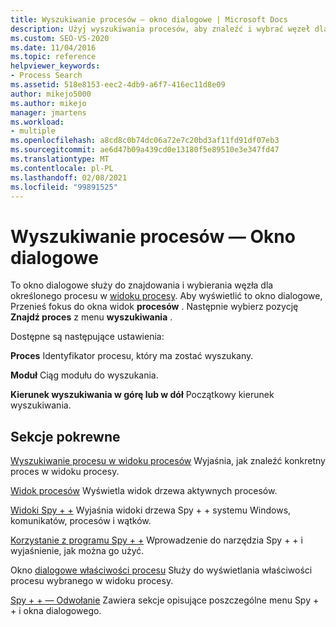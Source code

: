 ```yaml
---
title: Wyszukiwanie procesów — okno dialogowe | Microsoft Docs
description: Użyj wyszukiwania procesów, aby znaleźć i wybrać węzeł dla określonego procesu w widoku procesy. Możesz określić identyfikator procesu, ciąg modułu i kierunek wyszukiwania.
ms.custom: SEO-VS-2020
ms.date: 11/04/2016
ms.topic: reference
helpviewer_keywords:
- Process Search
ms.assetid: 518e8153-eec2-4db9-a6f7-416ec11d8e09
author: mikejo5000
ms.author: mikejo
manager: jmartens
ms.workload:
- multiple
ms.openlocfilehash: a8cd8c0b74dc06a72e7c20bd3af11fd91df07eb3
ms.sourcegitcommit: ae6d47b09a439cd0e13180f5e89510e3e347fd47
ms.translationtype: MT
ms.contentlocale: pl-PL
ms.lasthandoff: 02/08/2021
ms.locfileid: "99891525"
---
```

# <a name="process-search-dialog-box"></a>Wyszukiwanie procesów — Okno dialogowe
To okno dialogowe służy do znajdowania i wybierania węzła dla określonego procesu w [widoku procesy](../debugger/processes-view.md). Aby wyświetlić to okno dialogowe, Przenieś fokus do okna widok **procesów** . Następnie wybierz pozycję **Znajdź proces** z menu **wyszukiwania** .

 Dostępne są następujące ustawienia:

 **Proces** Identyfikator procesu, który ma zostać wyszukany.

 **Moduł** Ciąg modułu do wyszukania.

 **Kierunek wyszukiwania w górę lub w dół** Początkowy kierunek wyszukiwania.

## <a name="related-sections"></a>Sekcje pokrewne
 [Wyszukiwanie procesu w widoku procesów](../debugger/how-to-search-for-a-process-in-processes-view.md) Wyjaśnia, jak znaleźć konkretny proces w widoku procesy.

 [Widok procesów](../debugger/processes-view.md) Wyświetla widok drzewa aktywnych procesów.

 [Widoki Spy + +](../debugger/spy-increment-views.md) Wyjaśnia widoki drzewa Spy + + systemu Windows, komunikatów, procesów i wątków.

 [Korzystanie z programu Spy + +](../debugger/using-spy-increment.md) Wprowadzenie do narzędzia Spy + + i wyjaśnienie, jak można go użyć.

 Okno [dialogowe właściwości procesu](../debugger/process-properties-dialog-box.md) Służy do wyświetlania właściwości procesu wybranego w widoku procesy.

 [Spy + + — Odwołanie](../debugger/spy-increment-reference.md) Zawiera sekcje opisujące poszczególne menu Spy + + i okna dialogowego.